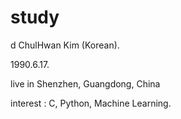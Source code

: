 # study
d
ChulHwan Kim (Korean). 

1990.6.17. 

live in Shenzhen, Guangdong, China

interest : C, Python, Machine Learning.

